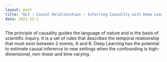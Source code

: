 ```yaml
---
layout: post
title: "DL3 : Causal Relationships ~ Inferring Causality with Deep Learning"
date: 2021-12-1
---
```

The principle of causality guides the language of nature and is the basis of scientific inquiry. It is a set of rules that describes the temporal relationship that must exist between 2 events, A and B. Deep Learning has the potential to estimate causal inference to new settings when the confounding is high-dimensional, non-linear and time varying. 
